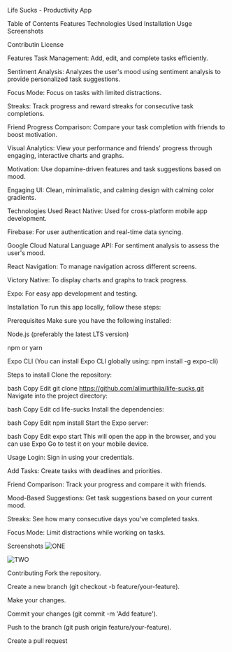 Life Sucks - Productivity App

Table of Contents
Features
Technologies Used
Installation
Usge
Screenshots

Contributin
License


Features
Task Management: Add, edit, and complete tasks efficiently.

Sentiment Analysis: Analyzes the user's mood using sentiment analysis to provide personalized task suggestions.

Focus Mode: Focus on tasks with limited distractions.

Streaks: Track progress and reward streaks for consecutive task completions.

Friend Progress Comparison: Compare your task completion with friends to boost motivation.

Visual Analytics: View your performance and friends' progress through engaging, interactive charts and graphs.

Motivation: Use dopamine-driven features and task suggestions based on mood.

Engaging UI: Clean, minimalistic, and calming design with calming color gradients.



Technologies Used
React Native: Used for cross-platform mobile app development.

Firebase: For user authentication and real-time data syncing.

Google Cloud Natural Language API: For sentiment analysis to assess the user's mood.

React Navigation: To manage navigation across different screens.

Victory Native: To display charts and graphs to track progress.

Expo: For easy app development and testing.


Installation
To run this app locally, follow these steps:

Prerequisites
Make sure you have the following installed:

Node.js (preferably the latest LTS version)

npm or yarn

Expo CLI (You can install Expo CLI globally using: npm install -g expo-cli)



Steps to install
Clone the repository:

bash
Copy
Edit
git clone https://github.com/alimurthija/life-sucks.git
Navigate into the project directory:

bash
Copy
Edit
cd life-sucks
Install the dependencies:

bash
Copy
Edit
npm install
Start the Expo server:

bash
Copy
Edit
expo start
This will open the app in the browser, and you can use Expo Go to test it on your mobile device.







Usage
Login: Sign in using your credentials.

Add Tasks: Create tasks with deadlines and priorities.

Friend Comparison: Track your progress and compare it with friends.

Mood-Based Suggestions: Get task suggestions based on your current mood.

Streaks: See how many consecutive days you've completed tasks.

Focus Mode: Limit distractions while working on tasks.





Screenshots
![ONE](https://github.com/user-attachments/assets/40c7a8b3-c3a2-4baf-a441-968519d575b0)

![TWO](https://github.com/user-attachments/assets/3938083c-d030-4e9d-8ffc-83efdc270463)



Contributing
Fork the repository.

Create a new branch (git checkout -b feature/your-feature).

Make your changes.

Commit your changes (git commit -m 'Add feature').

Push to the branch (git push origin feature/your-feature).

Create a pull request

